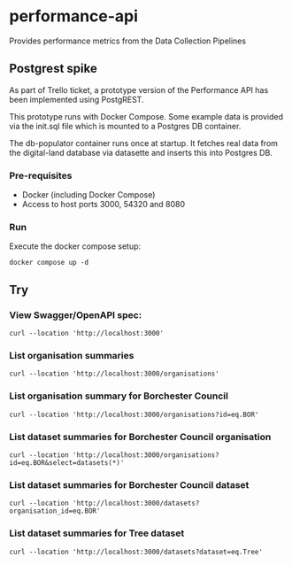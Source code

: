 # performance-api
Provides performance metrics from the Data Collection Pipelines

## Postgrest spike

As part of Trello ticket, a prototype version of the Performance API has been implemented using PostgREST.

This prototype runs with Docker Compose.  Some example data is provided via the init.sql file which is mounted
to a Postgres DB container. 

The db-populator container runs once at startup.  It fetches real data from the digital-land database via datasette and
inserts this into Postgres DB.

### Pre-requisites

 * Docker (including Docker Compose)
 * Access to host ports 3000, 54320 and 8080

### Run

Execute the docker compose setup:

```
docker compose up -d
```

## Try

### View Swagger/OpenAPI spec:

```
curl --location 'http://localhost:3000'
```

### List organisation summaries

```
curl --location 'http://localhost:3000/organisations'
```

### List organisation summary for Borchester Council

```
curl --location 'http://localhost:3000/organisations?id=eq.BOR'
```

### List dataset summaries for Borchester Council organisation

```
curl --location 'http://localhost:3000/organisations?id=eq.BOR&select=datasets(*)'
```

### List dataset summaries for Borchester Council dataset

```
curl --location 'http://localhost:3000/datasets?organisation_id=eq.BOR'
```

### List dataset summaries for Tree dataset

```
curl --location 'http://localhost:3000/datasets?dataset=eq.Tree'
```